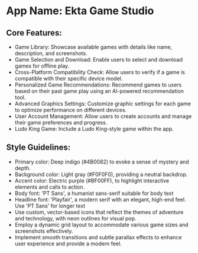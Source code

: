 # **App Name**: Ekta Game Studio

## Core Features:

- Game Library: Showcase available games with details like name, description, and screenshots.
- Game Selection and Download: Enable users to select and download games for offline play.
- Cross-Platform Compatibility Check: Allow users to verify if a game is compatible with their specific device model.
- Personalized Game Recommendations: Recommend games to users based on their past game play using an AI-powered recommendation tool.
- Advanced Graphics Settings: Customize graphic settings for each game to optimize performance on different devices.
- User Account Management: Allow users to create accounts and manage their game preferences and progress.
- Ludo King Game: Include a Ludo King-style game within the app.

## Style Guidelines:

- Primary color: Deep indigo (#4B0082) to evoke a sense of mystery and depth.
- Background color: Light gray (#F0F0F0), providing a neutral backdrop.
- Accent color: Electric purple (#BF00FF), to highlight interactive elements and calls to action.
- Body font: 'PT Sans', a humanist sans-serif suitable for body text
- Headline font: 'Playfair', a modern serif with an elegant, high-end feel. Use 'PT Sans' for longer text
- Use custom, vector-based icons that reflect the themes of adventure and technology, with neon outlines for visual pop.
- Employ a dynamic grid layout to accommodate various game sizes and screenshots effectively.
- Implement smooth transitions and subtle parallax effects to enhance user experience and provide a modern feel.